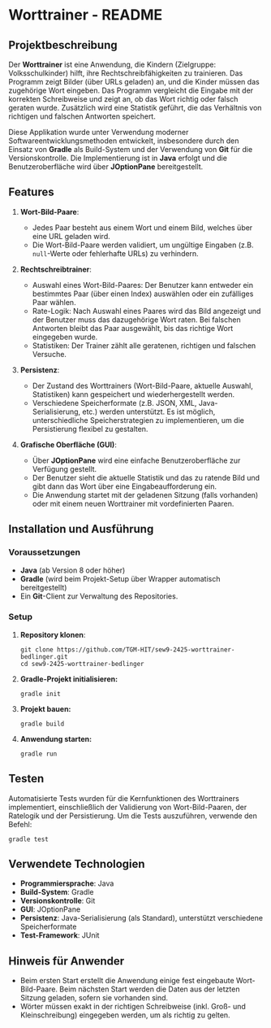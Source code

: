 # Worttrainer - README

## Projektbeschreibung

Der **Worttrainer** ist eine Anwendung, die Kindern (Zielgruppe: Volksschulkinder) hilft, ihre Rechtschreibfähigkeiten
zu trainieren. Das Programm zeigt Bilder (über URLs geladen) an, und die Kinder müssen das zugehörige Wort eingeben. Das
Programm vergleicht die Eingabe mit der korrekten Schreibweise und zeigt an, ob das Wort richtig oder falsch geraten
wurde. Zusätzlich wird eine Statistik geführt, die das Verhältnis von richtigen und falschen Antworten speichert.

Diese Applikation wurde unter Verwendung moderner Softwareentwicklungsmethoden entwickelt, insbesondere durch den
Einsatz von **Gradle** als Build-System und der Verwendung von **Git** für die Versionskontrolle. Die Implementierung
ist in **Java** erfolgt und die Benutzeroberfläche wird über **JOptionPane** bereitgestellt.

## Features

1. **Wort-Bild-Paare**:
    - Jedes Paar besteht aus einem Wort und einem Bild, welches über eine URL geladen wird.
    - Die Wort-Bild-Paare werden validiert, um ungültige Eingaben (z.B. `null`-Werte oder fehlerhafte URLs) zu
      verhindern.

2. **Rechtschreibtrainer**:
    - Auswahl eines Wort-Bild-Paares: Der Benutzer kann entweder ein bestimmtes Paar (über einen Index) auswählen oder
      ein zufälliges Paar wählen.
    - Rate-Logik: Nach Auswahl eines Paares wird das Bild angezeigt und der Benutzer muss das dazugehörige Wort raten.
      Bei falschen Antworten bleibt das Paar ausgewählt, bis das richtige Wort eingegeben wurde.
    - Statistiken: Der Trainer zählt alle geratenen, richtigen und falschen Versuche.

3. **Persistenz**:
    - Der Zustand des Worttrainers (Wort-Bild-Paare, aktuelle Auswahl, Statistiken) kann gespeichert und
      wiederhergestellt werden.
    - Verschiedene Speicherformate (z.B. JSON, XML, Java-Serialisierung, etc.) werden unterstützt. Es ist möglich,
      unterschiedliche Speicherstrategien zu implementieren, um die Persistierung flexibel zu gestalten.

4. **Grafische Oberfläche (GUI)**:
    - Über **JOptionPane** wird eine einfache Benutzeroberfläche zur Verfügung gestellt.
    - Der Benutzer sieht die aktuelle Statistik und das zu ratende Bild und gibt dann das Wort über eine
      Eingabeaufforderung ein.
    - Die Anwendung startet mit der geladenen Sitzung (falls vorhanden) oder mit einem neuen Worttrainer mit
      vordefinierten Paaren.

## Installation und Ausführung

### Voraussetzungen

- **Java** (ab Version 8 oder höher)
- **Gradle** (wird beim Projekt-Setup über Wrapper automatisch bereitgestellt)
- Ein **Git**-Client zur Verwaltung des Repositories.

### Setup

1. **Repository klonen**:
   ```
   git clone https://github.com/TGM-HIT/sew9-2425-worttrainer-bedlinger.git
   cd sew9-2425-worttrainer-bedlinger
    ```

2. **Gradle-Projekt initialisieren:**
    ```
    gradle init
    ```

3. **Projekt bauen:**
    ```
    gradle build
    ```

4. **Anwendung starten:**
    ```
    gradle run
    ```

## Testen

Automatisierte Tests wurden für die Kernfunktionen des Worttrainers implementiert, einschließlich der Validierung von
Wort-Bild-Paaren, der Ratelogik und der Persistierung. Um die Tests auszuführen, verwende den Befehl:

```
gradle test
```

## Verwendete Technologien

- **Programmiersprache**: Java
- **Build-System**: Gradle
- **Versionskontrolle**: Git
- **GUI**: JOptionPane
- **Persistenz**: Java-Serialisierung (als Standard), unterstützt verschiedene Speicherformate
- **Test-Framework**: JUnit

## Hinweis für Anwender

- Beim ersten Start erstellt die Anwendung einige fest eingebaute Wort-Bild-Paare. Beim nächsten Start werden die Daten
  aus der letzten Sitzung geladen, sofern sie vorhanden sind.
- Wörter müssen exakt in der richtigen Schreibweise (inkl. Groß- und Kleinschreibung) eingegeben werden, um als richtig
  zu gelten.